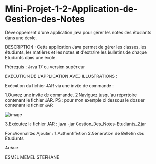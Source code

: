 # Mini-Projet-1-2-Application-de-Gestion-des-Notes
Développement d'une application java pour gérer les notes des étudiants dans une école.

DESCRIPTION : 
Cette application Java permet de gérer les classes, les étudiants, les matières et les notes et d'extraire les bulletins de chaque Etudiants dans une école.

Prérequis : 
Java 17 ou version supérieur

EXECUTION DE L'APPLICATION AVEC ILLUSTRATIONS : 

Exécution du fichier JAR via une invite de commande :

1.Ouvrez une invite de commande. 
2.Naviguez jusqu'au répertoire contenant le fichier JAR. 
PS : pour mon exemple ci dessous le dossier contenant le fichier JAR 

![image](https://github.com/user-attachments/assets/389e3cd6-b49c-469b-8134-b7986067b9ed)





3.Exécutez le fichier JAR : java -jar Gestion_Des_Notes-Etudiants_2.jar

Fonctionnalités Ajouter :
1.Authentifiction
2.Génération de Bulletin des Etudiants

Auteur

ESMEL MEMEL STEPHANE

